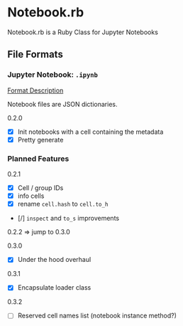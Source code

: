 # Notebook.rb

Notebook.rb is a Ruby Class for Jupyter Notebooks

## File Formats

### Jupyter Notebook: `.ipynb`

[Format Description](https://github.com/jupyter/nbformat/blob/master/docs/format_description.rst)

Notebook files are JSON dictionaries.

0.2.0

- [x] Init notebooks with a cell containing the metadata
- [x] Pretty generate

### Planned Features

0.2.1

- [x] Cell / group IDs
- [x] info cells
- [x] rename `cell.hash` to `cell.to_h`
- [/] `inspect` and `to_s` improvements

0.2.2 => jump to 0.3.0

0.3.0

- [X] Under the hood overhaul

0.3.1

- [x] Encapsulate loader class

0.3.2

- [ ] Reserved cell names list (notebook instance method?)
